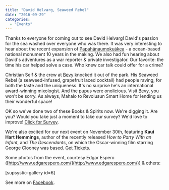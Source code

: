 ```yaml
---
title: "David Helvarg, Seaweed Rebel"
date: "2016-09-29"
categories: 
  - "Events"
---
```


Thanks to everyone for coming out to see David Helvarg! David's passion for the sea washed over everyone who was there. It was very interesting to hear about the recent expansion of [Papahānaumokuākea](http://www.papahanaumokuakea.gov/) - a ocean-based national monument 10 years in the making. We also had fun hearing about David's adventures as a war reporter & private investigator. Our favorite: the time his car helped solve a case. Who knew car talk could offer for a crime?

Christian Self & the crew at [Bevy](http://bevyhawaii.com/) knocked it out of the park. His Seaweed Rebel (a seaweed-infused, grapefruit laced cocktail) had people raving, for both the taste and the uniqueness. It's no surprise he's an international award-winning mixologist. And the pupus were onolicious. Visit [Bevy](http://bevyhawaii.com/), you won't be sorry. As always, Mahalo to Revolusun Smart Home for lending us their wonderful space!

OK so we've done two of these Books & Spirits now. We're digging it. Are you? Would you take just a moment to take our survey? We'd love to improve! [Click for Survey](https://mark579.typeform.com/to/Ph5WGt).

We're also excited for our next event on November 30th, featuring **Kaui Hart Hemmings**, author of the recently released _How to Party With an Infant_, and _The Descendants_, on which the Oscar-winning film starring George Clooney was based. [Get Tickets](http://www.eventbrite.com/e/books-spirits-wauthor-kaui-hart-hemmings-tickets-27735606947?aff=website).

Some photos from the event, courtesy Edgar Espero ([http://www.edgarespero.com/](http://www.edgarespero.com/)) & others:

\[supsystic-gallery id=6\]

See more on [Facebook](https://www.facebook.com/edgar.espero/posts/973767759398456).
